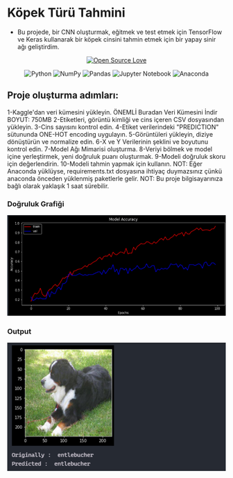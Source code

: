 # Köpek Türü Tahmini

  - Bu projede, bir CNN oluşturmak, eğitmek ve test etmek için TensorFlow ve Keras kullanarak bir köpek cinsini tahmin etmek için bir yapay sinir ağı geliştirdim.
<div>
<center>

[![Open Source Love](https://badges.frapsoft.com/os/v1/open-source.svg?v=103)](https://github.com/ellerbrock/open-source-badges/)
</center>
</div>

<center>

![Python](https://img.shields.io/badge/python-3670A0?style=for-the-badge&logo=python&logoColor=ffdd54)
![NumPy](https://img.shields.io/badge/numpy-%23013243.svg?style=for-the-badge&logo=numpy&logoColor=white)
![Pandas](https://img.shields.io/badge/pandas-%23150458.svg?style=for-the-badge&logo=pandas&logoColor=white)
![Jupyter Notebook](https://img.shields.io/badge/jupyter-%23FA0F00.svg?style=for-the-badge&logo=jupyter&logoColor=white)
![Anaconda](https://img.shields.io/badge/Anaconda-%2344A833.svg?style=for-the-badge&logo=anaconda&logoColor=white)
</center>

## Proje oluşturma adımları:

1-Kaggle'dan veri kümesini yükleyin. ÖNEMLİ Buradan Veri Kümesini İndir BOYUT: 750MB
2-Etiketleri, görüntü kimliği ve cins içeren CSV dosyasından yükleyin.
3-Cins sayısını kontrol edin.
4-Etiket verilerindeki "PREDICTION" sütununda ONE-HOT encoding uygulayın.
5-Görüntüleri yükleyin, diziye dönüştürün ve normalize edin.
6-X ve Y Verilerinin şeklini ve boyutunu kontrol edin.
7-Model Ağı Mimarisi oluşturma.
8-Veriyi bölmek ve model içine yerleştirmek, yeni doğruluk puanı oluşturmak.
9-Modeli doğruluk skoru için değerlendirin.
10-Modeli tahmin yapmak için kullanın.
NOT: Eğer Anaconda yüklüyse, requirements.txt dosyasına ihtiyaç duymazsınız çünkü anaconda önceden yüklenmiş paketlerle gelir.
NOT: Bu proje bilgisayarınıza bağlı olarak yaklaşık 1 saat sürebilir.

### Doğruluk Grafiği

![Graph Image](./rec/graph.png)

### Output

![Output Image](./rec/output.png)
